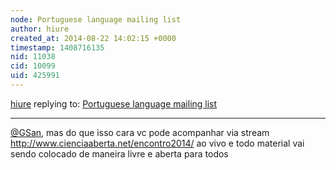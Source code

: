 ```yaml
---
node: Portuguese language mailing list
author: hiure
created_at: 2014-08-22 14:02:15 +0000
timestamp: 1408716135
nid: 11038
cid: 10099
uid: 425991
---
```




[hiure](../profile/hiure) replying to: [Portuguese language mailing list](../notes/vjpixel/08-11-2014/portuguese-language-mailing-list)

----
[@GSan](/profile/GSan), mas do que isso cara vc pode acompanhar via stream http://www.cienciaaberta.net/encontro2014/ ao vivo e todo material vai sendo colocado de maneira livre e aberta para todos